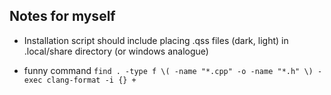 ## Notes for myself
- Installation script should include placing .qss files (dark, light) in .local/share directory (or windows analogue)

- funny command `find . -type f \( -name "*.cpp" -o -name "*.h" \) -exec clang-format -i {} +`
